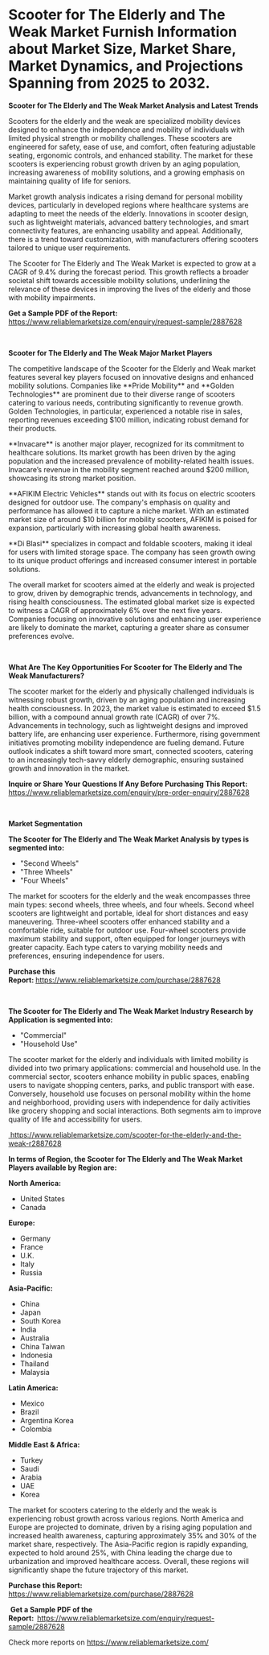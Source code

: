 <p><h1>Scooter for The Elderly and The Weak Market Furnish Information about Market Size, Market Share, Market Dynamics, and Projections Spanning from 2025 to 2032.</h1></p><p><strong>Scooter for The Elderly and The Weak Market Analysis and Latest Trends</strong></p>
<p><p>Scooters for the elderly and the weak are specialized mobility devices designed to enhance the independence and mobility of individuals with limited physical strength or mobility challenges. These scooters are engineered for safety, ease of use, and comfort, often featuring adjustable seating, ergonomic controls, and enhanced stability. The market for these scooters is experiencing robust growth driven by an aging population, increasing awareness of mobility solutions, and a growing emphasis on maintaining quality of life for seniors.</p><p>Market growth analysis indicates a rising demand for personal mobility devices, particularly in developed regions where healthcare systems are adapting to meet the needs of the elderly. Innovations in scooter design, such as lightweight materials, advanced battery technologies, and smart connectivity features, are enhancing usability and appeal. Additionally, there is a trend toward customization, with manufacturers offering scooters tailored to unique user requirements.</p><p>The Scooter for The Elderly and The Weak Market is expected to grow at a CAGR of 9.4% during the forecast period. This growth reflects a broader societal shift towards accessible mobility solutions, underlining the relevance of these devices in improving the lives of the elderly and those with mobility impairments.</p></p>
<p><strong>Get a Sample PDF of the Report:&nbsp;</strong> <a href="https://www.reliablemarketsize.com/enquiry/request-sample/2887628?utm_campaign=2809&utm_medium=2&utm_source=Github&utm_content=ia&utm_term=14032025&utm_id=scooter-for-the-elderly-and-the-weak">https://www.reliablemarketsize.com/enquiry/request-sample/2887628</a></p>
<p>&nbsp;</p>
<p><strong>Scooter for The Elderly and The Weak Major Market Players</strong></p>
<p><p>The competitive landscape of the Scooter for the Elderly and Weak market features several key players focused on innovative designs and enhanced mobility solutions. Companies like **Pride Mobility** and **Golden Technologies** are prominent due to their diverse range of scooters catering to various needs, contributing significantly to revenue growth. Golden Technologies, in particular, experienced a notable rise in sales, reporting revenues exceeding $100 million, indicating robust demand for their products.</p><p>**Invacare** is another major player, recognized for its commitment to healthcare solutions. Its market growth has been driven by the aging population and the increased prevalence of mobility-related health issues. Invacare’s revenue in the mobility segment reached around $200 million, showcasing its strong market position.</p><p>**AFIKIM Electric Vehicles** stands out with its focus on electric scooters designed for outdoor use. The company's emphasis on quality and performance has allowed it to capture a niche market. With an estimated market size of around $10 billion for mobility scooters, AFIKIM is poised for expansion, particularly with increasing global health awareness.</p><p>**Di Blasi** specializes in compact and foldable scooters, making it ideal for users with limited storage space. The company has seen growth owing to its unique product offerings and increased consumer interest in portable solutions.</p><p>The overall market for scooters aimed at the elderly and weak is projected to grow, driven by demographic trends, advancements in technology, and rising health consciousness. The estimated global market size is expected to witness a CAGR of approximately 6% over the next five years. Companies focusing on innovative solutions and enhancing user experience are likely to dominate the market, capturing a greater share as consumer preferences evolve.</p></p>
<p>&nbsp;</p>
<p><strong>What Are The Key Opportunities For Scooter for The Elderly and The Weak Manufacturers?</strong></p>
<p><p>The scooter market for the elderly and physically challenged individuals is witnessing robust growth, driven by an aging population and increasing health consciousness. In 2023, the market value is estimated to exceed $1.5 billion, with a compound annual growth rate (CAGR) of over 7%. Advancements in technology, such as lightweight designs and improved battery life, are enhancing user experience. Furthermore, rising government initiatives promoting mobility independence are fueling demand. Future outlook indicates a shift toward more smart, connected scooters, catering to an increasingly tech-savvy elderly demographic, ensuring sustained growth and innovation in the market.</p></p>
<p><strong>Inquire or Share Your Questions If Any Before Purchasing This Report:</strong> <a href="https://www.reliablemarketsize.com/enquiry/pre-order-enquiry/2887628?utm_campaign=2809&utm_medium=2&utm_source=Github&utm_content=ia&utm_term=14032025&utm_id=scooter-for-the-elderly-and-the-weak">https://www.reliablemarketsize.com/enquiry/pre-order-enquiry/2887628</a></p>
<p>&nbsp;</p>
<p><strong>Market Segmentation</strong></p>
<p><strong>The Scooter for The Elderly and The Weak Market Analysis by types is segmented into:</strong></p>
<p><ul><li>"Second Wheels"</li><li>"Three Wheels"</li><li>"Four Wheels"</li></ul></p>
<p><p>The market for scooters for the elderly and the weak encompasses three main types: second wheels, three wheels, and four wheels. Second wheel scooters are lightweight and portable, ideal for short distances and easy maneuvering. Three-wheel scooters offer enhanced stability and a comfortable ride, suitable for outdoor use. Four-wheel scooters provide maximum stability and support, often equipped for longer journeys with greater capacity. Each type caters to varying mobility needs and preferences, ensuring independence for users.</p></p>
<p><strong>Purchase this Report:&nbsp;</strong><a href="https://www.reliablemarketsize.com/purchase/2887628?utm_campaign=2809&utm_medium=2&utm_source=Github&utm_content=ia&utm_term=14032025&utm_id=scooter-for-the-elderly-and-the-weak">https://www.reliablemarketsize.com/purchase/2887628</a></p>
<p>&nbsp;</p>
<p><strong>The Scooter for The Elderly and The Weak Market Industry Research by Application is segmented into:</strong></p>
<p><ul><li>"Commercial"</li><li>"Household Use"</li></ul></p>
<p><p>The scooter market for the elderly and individuals with limited mobility is divided into two primary applications: commercial and household use. In the commercial sector, scooters enhance mobility in public spaces, enabling users to navigate shopping centers, parks, and public transport with ease. Conversely, household use focuses on personal mobility within the home and neighborhood, providing users with independence for daily activities like grocery shopping and social interactions. Both segments aim to improve quality of life and accessibility for users.</p></p>
<p><a href="https://www.reliablemarketsize.com/scooter-for-the-elderly-and-the-weak-r2887628?utm_campaign=2809&utm_medium=2&utm_source=Github&utm_content=ia&utm_term=14032025&utm_id=scooter-for-the-elderly-and-the-weak">&nbsp;https://www.reliablemarketsize.com/scooter-for-the-elderly-and-the-weak-r2887628</a></p>
<p><strong>In terms of Region, the Scooter for The Elderly and The Weak Market Players available by Region are:</strong></p>
<p>
    <p> <strong> North America: </strong>
        <ul>
            <li>United States</li>
            <li>Canada</li>
        </ul>
        </p> 
    <p> <strong> Europe: </strong>
        <ul>
            <li>Germany</li>
            <li>France</li>
            <li>U.K.</li>
            <li>Italy</li>
            <li>Russia</li>
        </ul>
        </p> 
    <p> <strong> Asia-Pacific: </strong>
        <ul>
            <li>China</li>
            <li>Japan</li>
            <li>South Korea</li>
            <li>India</li>
            <li>Australia</li>
            <li>China Taiwan</li>
            <li>Indonesia</li>
            <li>Thailand</li>
            <li>Malaysia</li>
        </ul>
        </p> 
    <p> <strong> Latin America: </strong>
        <ul>
            <li>Mexico</li>
            <li>Brazil</li>
            <li>Argentina Korea</li>
            <li>Colombia</li>
        </ul>
        </p> 
    <p> <strong> Middle East & Africa: </strong>
        <ul>
            <li>Turkey</li>
            <li>Saudi</li>
            <li>Arabia</li>
            <li>UAE</li>
            <li>Korea</li>
        </ul>
    </p>
    </p>
<p><p>The market for scooters catering to the elderly and the weak is experiencing robust growth across various regions. North America and Europe are projected to dominate, driven by a rising aging population and increased health awareness, capturing approximately 35% and 30% of the market share, respectively. The Asia-Pacific region is rapidly expanding, expected to hold around 25%, with China leading the charge due to urbanization and improved healthcare access. Overall, these regions will significantly shape the future trajectory of this market.</p></p>
<p><strong>Purchase this Report: </strong><a href="https://www.reliablemarketsize.com/purchase/2887628?utm_campaign=2809&utm_medium=2&utm_source=Github&utm_content=ia&utm_term=14032025&utm_id=scooter-for-the-elderly-and-the-weak">https://www.reliablemarketsize.com/purchase/2887628</a></p>
<p>&nbsp;<strong>Get a Sample PDF of the Report:&nbsp;&nbsp;</strong><a href="https://www.reliablemarketsize.com/enquiry/request-sample/2887628?utm_campaign=2809&utm_medium=2&utm_source=Github&utm_content=ia&utm_term=14032025&utm_id=scooter-for-the-elderly-and-the-weak">https://www.reliablemarketsize.com/enquiry/request-sample/2887628</a></p>
<p><strong></strong></p>
<p>Check more reports on <a href="https://www.reliablemarketsize.com/?utm_campaign=2809&utm_medium=2&utm_source=Github&utm_content=ia&utm_term=14032025&utm_id=scooter-for-the-elderly-and-the-weak">https://www.reliablemarketsize.com/</a></p>